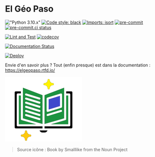 # El Géo Paso

!["Python 3.10.x"](https://img.shields.io/badge/python-3.10-blue.svg)
[![Code style: black](https://img.shields.io/badge/code%20style-black-000000.svg)](https://github.com/psf/black)
[![Imports: isort](https://img.shields.io/badge/%20imports-isort-%231674b1?style=flat&labelColor=ef8336)](https://pycqa.github.io/isort/)
[![pre-commit](https://img.shields.io/badge/pre--commit-enabled-brightgreen?logo=pre-commit&logoColor=white)](https://github.com/pre-commit/pre-commit)
[![pre-commit.ci status](https://results.pre-commit.ci/badge/github/Guts/mkdocs-rss-plugin/master.svg)](https://results.pre-commit.ci/latest/github/Guts/mkdocs-rss-plugin/master)

[![Lint and Test](https://github.com/Guts/elgeopaso/actions/workflows/lint-and-tests.yml/badge.svg)](https://github.com/Guts/elgeopaso/actions/workflows/lint-and-tests.yml) [![codecov](https://codecov.io/gh/Guts/elgeopaso/branch/master/graph/badge.svg)](https://codecov.io/gh/Guts/elgeopaso)

[![Documentation Status](https://readthedocs.org/projects/elgeopaso/badge/?version=latest)](https://elgeopaso.readthedocs.io/fr/latest/?badge=latest)


[![Deploy](https://www.herokucdn.com/deploy/button.svg)](https://heroku.com/deploy)

Envie d'en savoir plus ? Tout (enfin presque) est dans la documentation : <https://elgeopaso.rtfd.io/>

[![](docs/_static/icon_doc.png)](https://elgeopaso.rtfd.io/)

> Source icône : Book by Smalllike from the Noun Project
